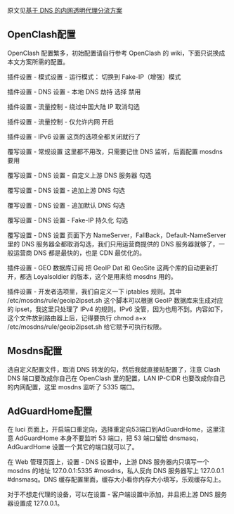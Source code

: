 原文见[基于 DNS 的内网透明代理分流方案](https://songchenwen.com/tproxy-split-by-dns/)

## OpenClash配置

OpenClash 配置繁多，初始配置请自行参考 OpenClash 的 wiki，下面只说换成本文方案所需的配置。

插件设置 - 模式设置 - 运行模式： 切换到 Fake-IP（增强）模式

插件设置 - DNS 设置 - 本地 DNS 劫持 选择 禁用

插件设置 - 流量控制 - 绕过中国大陆 IP 取消勾选

插件设置 - 流量控制 - 仅允许内网 开启

插件设置 - IPv6 设置 这页的选项全都关闭就行了

覆写设置 - 常规设置 这里都不用改，只需要记住 DNS 监听，后面配置 mosdns 要用

覆写设置 - DNS 设置 - 自定义上游 DNS 服务器 勾选

覆写设置 - DNS 设置 - 追加上游 DNS 勾选

覆写设置 - DNS 设置 - 追加默认 DNS 勾选

覆写设置 - DNS 设置 - Fake-IP 持久化 勾选

覆写设置 - DNS 设置 页面下方 NameServer，FallBack，Default-NameServer 里的 DNS 服务器全都取消勾选，我们只用运营商提供的 DNS 服务器就够了，一般运营商 DNS 都是最快的，也是 CDN 最优化的。

插件设置 - GEO 数据库订阅 把 GeoIP Dat 和 GeoSite 这两个库的自动更新打开，都选 Loyalsoldier 的版本，这个是用来给 mosdns 用的。

插件设置 - 开发者选项里，我们自定义一下 iptables 规则。其中 /etc/mosdns/rule/geoip2ipset.sh 这个脚本可以根据 GeoIP 数据库来生成对应的 ipset，我这里只处理了 IPv4 的规则。IPv6 没管，因为也用不到。内容如下，这个文件放到路由器上后，记得要执行 chmod a+x /etc/mosdns/rule/geoip2ipset.sh 给它赋予可执行权限。

## Mosdns配置

选自定义配置文件，取消 DNS 转发的勾，然后我就直接贴配置了，注意 Clash DNS 端口要改成你自己在 OpenClash 里的配置，LAN IP-CIDR 也要改成你自己的内网配置，这里 mosdns 监听了 5335 端口。

## AdGuardHome配置
在 luci 页面上，开启端口重定向，选择重定向53端口到AdGuardHome，这里注意 AdGuardHome 本身不要监听 53 端口，把 53 端口留给 dnsmasq，AdGuardHome 设置一个其它的端口就可以了。

在 Web 管理页面上，设置 - DNS 设置中，上游 DNS 服务器内只填写一个 mosdns 的地址 127.0.0.1:5335 #mosdns，私人反向 DNS 服务器写上 127.0.0.1 #dnsmasq。DNS 缓存配置里面，缓存大小看你内存大小填写，乐观缓存勾上。

对于不想走代理的设备，可以在设置 - 客户端设置中添加，并且把上游 DNS 服务器设置成 127.0.0.1。

